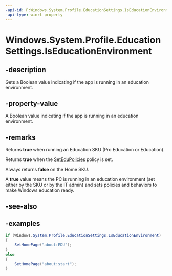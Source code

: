 ```yaml
---
-api-id: P:Windows.System.Profile.EducationSettings.IsEducationEnvironment
-api-type: winrt property
---
```


<!-- Property syntax.
public bool IsEducationEnvironment { get; }
-->

# Windows.System.Profile.EducationSettings.IsEducationEnvironment

## -description
Gets a Boolean value indicating if the app is running in an education environment.

## -property-value
A Boolean value indicating if the app is running in an education environment.

## -remarks
Returns **true** when running an Education SKU (Pro Education or Education).  

Returns **true** when the [SetEduPolicies](https://msdn.microsoft.com/windows/hardware/commercialize/customize/mdm/sharedpc-csp) policy is set.   

Always returns **false** on the Home SKU.  

A **true** value means the PC is running in an education environment (set either by the SKU or by the IT admin) and sets policies and behaviors to make Windows education ready.

## -see-also

## -examples
```csharp
if (Windows.System.Profile.EducationSettings.IsEducationEnvironment)
{
    SetHomePage("about:EDU");
}
else
{
    SetHomePage("about:start");
}
```
